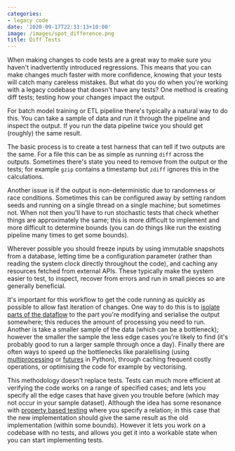 ```yaml
---
categories:
- legacy code
date: '2020-09-17T22:33:13+10:00'
image: /images/spot_difference.png
title: Diff Tests
---
```


When making changes to code tests are a great way to make sure you haven't inadvertently introduced regressions.
This means that you can make changes much faster with more confidence, knowing that your tests will catch many careless mistakes.
But what do you do when you're working with a legacy codebase that doesn't have any tests?
One method is creating diff tests; testing how your changes impact the output.

For batch model training or ETL pipeline there's typically a natural way to do this.
You can take a sample of data and run it through the pipeline and inspect the output.
If you run the data pipeline twice you should get (roughly) the same result.

The basic process is to create a test harness that can tell if two outputs are the same.
For a file this can be as simple as running `diff` across the outputs.
Sometimes there's state you need to remove from the output or the tests; for example `gzip` contains a timestamp but `zdiff` ignores this in the calculations.

Another issue is if the output is non-deterministic due to randomness or race conditions.
Sometimes this can be configured away by setting random seeds and running on a single thread on a single machine; but sometimes not.
When not then you'll have to run stochastic tests that check whether things are approximately the same; this is more difficult to implement and more difficult to determine bounds (you can do things like run the existing pipeline many times to get some bounds).

Wherever possible you should freeze inputs by using immutable snapshots from a database, letting time be a configuration parameter (rather than reading the system clock directly throughout the code), and caching any resources fetched from external APIs.
These typically make the system easier to test, to inspect, recover from errors and run in small pieces so are generally beneficial.

It's important for this workflow to get the code running as quickly as possible to allow fast iteration of changes.
One way to do this is to [isolate parts of the dataflow](/dataflow-chasing) to the part you're modifying and serialise the output somewhere; this reduces the amount of processing you need to run.
Another is take a smaller sample of the data (which can be a bottleneck); however the smaller the sample the less edge cases you're likely to find (it's probably good to run a larger sample through once a day).
Finally there are often ways to speed up the bottlenecks like paralellising (using [multiprocessing](/multiprocess-download) or [futures](/multiprocesing-future) in Python), through caching frequent costly operations, or optimising the code for example by vectorising.

This methodology doesn't replace tests.
Tests can much more efficient at verifying the code works on a range of specified cases; and lets you specify all the edge cases that have given you trouble before (which may not occur in your sample dataset).
Although the idea has some resonance with [property based testing](/property-based-testing) where you specify a relation; in this case that the new implementation should give the same result as the old implementation (within some bounds).
However it lets you work on a codebase with no tests, and allows you get it into a workable state when you can start implementing tests.